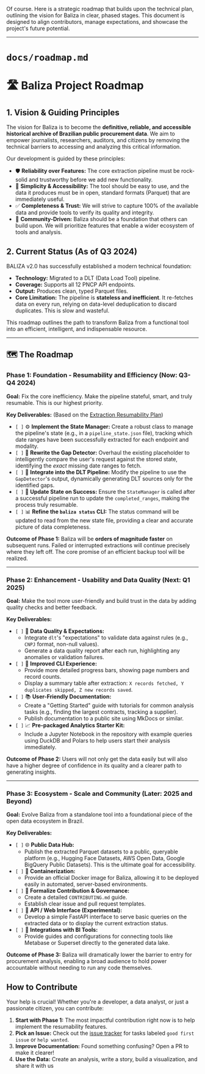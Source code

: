 Of course. Here is a strategic roadmap that builds upon the technical plan, outlining the vision for Baliza in clear, phased stages. This document is designed to align contributors, manage expectations, and showcase the project's future potential.

---

# `docs/roadmap.md`

# 🛣️ Baliza Project Roadmap

## 1. Vision & Guiding Principles

The vision for Baliza is to become the **definitive, reliable, and accessible historical archive of Brazilian public procurement data**. We aim to empower journalists, researchers, auditors, and citizens by removing the technical barriers to accessing and analyzing this critical information.

Our development is guided by these principles:

-   🛡️ **Reliability over Features:** The core extraction pipeline must be rock-solid and trustworthy before we add new functionality.
-   🎯 **Simplicity & Accessibility:** The tool should be easy to use, and the data it produces must be in open, standard formats (Parquet) that are immediately useful.
-   ✅ **Completeness & Trust:** We will strive to capture 100% of the available data and provide tools to verify its quality and integrity.
-   🤝 **Community-Driven:** Baliza should be a foundation that others can build upon. We will prioritize features that enable a wider ecosystem of tools and analysis.

## 2. Current Status (As of Q3 2024)

BALIZA v2.0 has successfully established a modern technical foundation:

-   **Technology:** Migrated to a DLT (Data Load Tool) pipeline.
-   **Coverage:** Supports all 12 PNCP API endpoints.
-   **Output:** Produces clean, typed Parquet files.
-   **Core Limitation:** The pipeline is **stateless and inefficient**. It re-fetches data on every run, relying on data-level deduplication to discard duplicates. This is slow and wasteful.

This roadmap outlines the path to transform Baliza from a functional tool into an efficient, intelligent, and indispensable resource.

---

## 🗺️ The Roadmap

### Phase 1: Foundation - Resumability and Efficiency (Now: Q3-Q4 2024)

**Goal:** Fix the core inefficiency. Make the pipeline stateful, smart, and truly resumable. This is our highest priority.

**Key Deliverables:** (Based on the [Extraction Resumability Plan](./extraction_resumability_plan.md))

-   `[ ]` ⚙️ **Implement the State Manager:** Create a robust class to manage the pipeline's state (e.g., in a `pipeline_state.json` file), tracking which date ranges have been successfully extracted for each endpoint and modality.
-   `[ ]` 🧠 **Rewrite the Gap Detector:** Overhaul the existing placeholder to intelligently compare the user's request against the stored state, identifying the *exact* missing date ranges to fetch.
-   `[ ]` 🧩 **Integrate into the DLT Pipeline:** Modify the pipeline to use the `GapDetector`'s output, dynamically generating DLT sources only for the identified gaps.
-   `[ ]` 🔄 **Update State on Success:** Ensure the `StateManager` is called after a successful pipeline run to update the `completed_ranges`, making the process truly resumable.
-   `[ ]` 📊 **Refine the `baliza status` CLI:** The status command will be updated to read from the new state file, providing a clear and accurate picture of data completeness.

**Outcome of Phase 1:** Baliza will be **orders of magnitude faster** on subsequent runs. Failed or interrupted extractions will continue precisely where they left off. The core promise of an efficient backup tool will be realized.

---

### Phase 2: Enhancement - Usability and Data Quality (Next: Q1 2025)

**Goal:** Make the tool more user-friendly and build trust in the data by adding quality checks and better feedback.

**Key Deliverables:**

-   `[ ]` 💯 **Data Quality & Expectations:**
    -   Integrate `dlt`'s "expectations" to validate data against rules (e.g., `CNPJ` format, non-null values).
    -   Generate a data quality report after each run, highlighting any anomalies or validation failures.
-   `[ ]` 🚀 **Improved CLI Experience:**
    -   Provide more detailed progress bars, showing page numbers and record counts.
    -   Display a summary table after extraction: `X records fetched, Y duplicates skipped, Z new records saved`.
-   `[ ]` 📚 **User-Friendly Documentation:**
    -   Create a "Getting Started" guide with tutorials for common analysis tasks (e.g., finding the largest contracts, tracking a supplier).
    -   Publish documentation to a public site using MkDocs or similar.
-   `[ ]` 📈 **Pre-packaged Analytics Starter Kit:**
    -   Include a Jupyter Notebook in the repository with example queries using DuckDB and Polars to help users start their analysis immediately.

**Outcome of Phase 2:** Users will not only get the data easily but will also have a higher degree of confidence in its quality and a clearer path to generating insights.

---

### Phase 3: Ecosystem - Scale and Community (Later: 2025 and Beyond)

**Goal:** Evolve Baliza from a standalone tool into a foundational piece of the open data ecosystem in Brazil.

**Key Deliverables:**

-   `[ ]` 🌐 **Public Data Hub:**
    -   Publish the extracted Parquet datasets to a public, queryable platform (e.g., Hugging Face Datasets, AWS Open Data, Google BigQuery Public Datasets). This is the ultimate goal for accessibility.
-   `[ ]` 🐳 **Containerization:**
    -   Provide an official Docker image for Baliza, allowing it to be deployed easily in automated, server-based environments.
-   `[ ]` 🤝 **Formalize Contribution & Governance:**
    -   Create a detailed `CONTRIBUTING.md` guide.
    -   Establish clear issue and pull request templates.
-   `[ ]` 🔌 **API / Web Interface (Experimental):**
    -   Develop a simple FastAPI interface to serve basic queries on the extracted data or to display the current extraction status.
-   `[ ]` 🔗 **Integrations with BI Tools:**
    -   Provide guides and configurations for connecting tools like Metabase or Superset directly to the generated data lake.

**Outcome of Phase 3:** Baliza will dramatically lower the barrier to entry for procurement analysis, enabling a broad audience to hold power accountable without needing to run any code themselves.

## How to Contribute

Your help is crucial! Whether you're a developer, a data analyst, or just a passionate citizen, you can contribute:

1.  **Start with Phase 1:** The most impactful contribution right now is to help implement the resumability features.
2.  **Pick an Issue:** Check out the [issue tracker](https://github.com/franklinbaldo/baliza/issues) for tasks labeled `good first issue` or `help wanted`.
3.  **Improve Documentation:** Found something confusing? Open a PR to make it clearer!
4.  **Use the Data:** Create an analysis, write a story, build a visualization, and share it with us